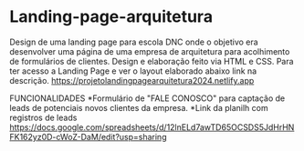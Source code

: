 # Landing-page-arquitetura
Design de uma landing page para escola DNC onde o objetivo era desenvolver uma página de uma empresa de arquitetura para acolhimento de formulários de clientes.
Design e elaboração feito via HTML e CSS.
Para ter acesso a Landing Page e ver o layout elaborado abaixo link na descrição.
https://projetolandingpagearquitetura2024.netlify.app

FUNCIONALIDADES
*Formulário de "FALE CONOSCO" para captação de leads de potenciais novos clientes da empresa.
*Link da planilh com registros de leads
https://docs.google.com/spreadsheets/d/12lnELd7awTD65OCSDS5JdHrHNFK162yz0D-cWoZ-DaM/edit?usp=sharing

